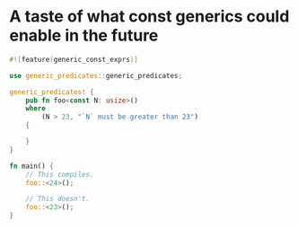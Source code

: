 # A taste of what const generics could enable in the future

```rust
#![feature(generic_const_exprs)]

use generic_predicates::generic_predicates;

generic_predicates! {
    pub fn foo<const N: usize>()
    where
        (N > 23, "`N` must be greater than 23")
    {

    }
}

fn main() {
    // This compiles.
    foo::<24>();

    // This doesn't.
    foo::<23>();
}
```
